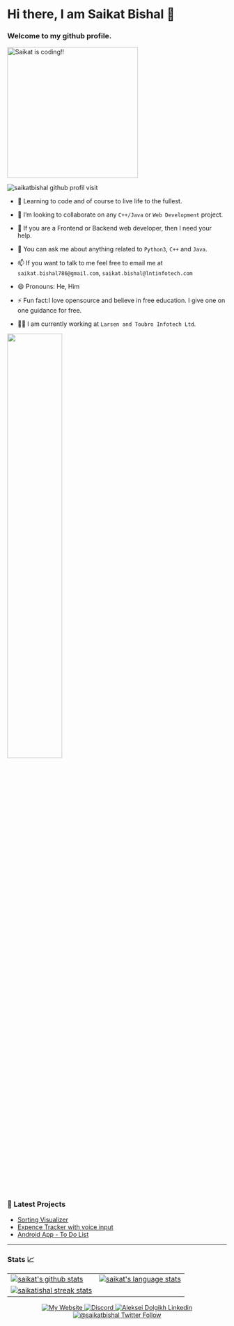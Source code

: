 # Hi there, I am Saikat Bishal 👋
### Welcome to my github profile.

<img src = "https://github.com/saikatbishal/Images-of-me/blob/master/banner-image.png" width ="300px" alt ="Saikat is coding!!" align = "middle"></img>
<br />
<!-- ![](https://camo.githubusercontent.com/e95508d1d417e64aaa73df8f096ab766634ca921/68747470733a2f2f6b6f6d617265762e636f6d2f67687076632f3f757365726e616d653d7361696b617462697368616c266c6162656c3d50726f66696c652b56696577732b546f646179) -->

<img src="https://komarev.com/ghpvc/?username=saikatbishal&label=PEOPLE%20VISIT%20THIS%20PROFILE&color=blueviolet&style=flat-square" alt="saikatbishal github profil visit" />

- 🌱 Learning to code and of course to live life to the fullest.

- 👯 I’m looking to collaborate on any `C++/Java` or `Web Development` project.

- 🤔 If you are a Frontend or Backend web developer, then I need your help.

- 💬 You can ask me about anything related to `Python3`, `C++` and `Java`.
      
      
- 📫 If you want to talk to me feel free to email me at `saikat.bishal786@gmail.com`, `saikat.bishal@lntinfotech.com`

- 😄 Pronouns:  He, Him

- ⚡ Fun fact:I love opensource and believe in free education. I give one on one guidance for free.

- 👨‍⚖️ I am currently working at `Larsen and Toubro Infotech Ltd`.

<img src="https://github.com/saikatbishal/Images-of-me/blob/master/hello-language.gif" align="center" style="width:50%;">
<br />
<br />

### 📕 Latest Projects

<!-- PROJECT-LIST:START -->
- [Sorting Visualizer](https://sorting-algo-saikat.herokuapp.com/)
- [Expence Tracker with voice input](https://exp-track-saikat.herokuapp.com/)
- [Android App - To Do List](https://github.com/saikatbishal/NEW-DO-IT-App)
<!-- PROJECT-LIST:END -->

---
### Stats 📈
<table align="center" cellspacing="0" cellpadding="0" border="0">
   <tr>
    <td>
      <a href="https://saikatbishal.com" target="_blank">
        <img src="https://github-readme-stats.vercel.app/api?username=saikatbishal&show_icons=true&include_all_commits=true&theme=github_dark&hide_border=true" alt="saikat's github stats">
      <a/>
    </td>
    <td>
      <a href="https://alexdolbun.com" target="_blank">
        <img src="https://github-readme-stats.vercel.app/api/top-langs/?username=saikatbishal&theme=github_dark&layout=compact&hide_border=true" alt="saikat's language stats">
      <a/>
    </td>
   </tr>
  <tr>
  <tr>
    <td>
      <a href="https://alexdolbun.com" target="_blank">
        <img src="https://github-readme-streak-stats.herokuapp.com?user=saikatbishal&theme=tokyonight_duo&hide_border=true" alt="saikatishal streak stats">
      <a/>
    </td>
   </tr>
</table>
<p align="center">
  <a href="https://still-taiga-23032.herokuapp.com/" target="_blank">
    <img alt="My Website" src="https://img.shields.io/badge/Website%20resume%20of%20Saikat-FF6719?style=for-the-badge&logo=substack&logoColor=white">
   <a/>
  <a href="https://discord.gg/UMh8EASp7P" target="_blank">
    <img alt="Discord" src="https://img.shields.io/discord/826069747179061260?logo=discord&logoColor=white&style=for-the-badge">
   <a/>
  <a href="https://linkedin.com/in/saikat-bishal" target="_blank">
    <img alt="Aleksei Dolgikh Linkedin" src="https://img.shields.io/badge/LinkedIn-0077B5?style=for-the-badge&logo=linkedin&logoColor=white">
  <a/>
  <a href="https://twitter.com/thinwhiteframe" target="_blank">
    <img alt="@saikatbishal Twitter Follow" src="https://img.shields.io/twitter/follow/thinwhiteframe?style=social">
  <a/>
</p>
